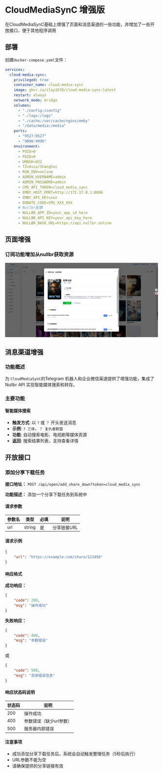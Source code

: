 
# CloudMediaSynC 增强版

在CloudMediaSynC基础上增强了页面和消息渠道的一些功能，并增加了一些开放接口，便于其他程序调用

## 部署

 创建`docker-compose.yaml`文件：

```yaml
services:
  cloud-media-sync:
    privileged: true
    container_name: cloud-media-sync
    image: ghcr.io/ilay1678/cloud-media-sync:latest
    restart: always
    network_mode: bridge
    volumes:
      - "./config:/config"
      - "./logs:/logs"
      - "./cache:/var/cache/nginx/emby"
      - "/data/media:/media"
    ports:
      - "9527:9527"
      - "9096:9096"
    environment:
      - PUID=0
      - PGID=0
      - UMASK=022
      - TZ=Asia/Shanghai
      - RUN_ENV=online
      - ADMIN_USERNAME=admin
      - ADMIN_PASSWORD=admin
      - CMS_API_TOKEN=cloud_media_sync
      - EMBY_HOST_PORT=http://172.17.0.1:8096
      - EMBY_API_KEY=xxx
      - DONATE_CODE=CMS_XXX_XXX
      # Nullbr配置
      - NULLBR_APP_ID=your_app_id_here
      - NULLBR_API_KEY=your_api_key_here
      - NULLBR_BASE_URL=https://api.nullbr.online
```
## 页面增强
### 订阅功能增加从nullbr获取资源
![](https://github.com/iLay1678/cloud-media-sync-enhanced/raw/master/img/nullbr.png)
## 消息渠道增强

### 功能概述

为 `CloudMediaSynC`的Telegram 机器人和企业微信渠道提供了增强功能，集成了 Nullbr API 实现智能媒体搜索和转存。

### 主要功能

#### 智能媒体搜索
- **触发方式**: 以 `?` 或 `？` 开头发送消息
- **示例**: `? 三体`、`？ 复仇者联盟`
- **功能**: 自动搜索电影、电视剧等媒体资源
- **返回**: 搜索结果列表，支持查看详情



## 开放接口

### 添加分享下载任务

**接口地址：** `POST /api/open/add_share_down?token=cloud_media_sync`

**功能描述：** 添加一个分享下载任务到系统中

#### 请求参数

| 参数名 | 类型 | 必填 | 说明 |
|--------|------|------|------|
| url | string | 是 | 分享链接URL |

#### 请求示例

```json
{
    "url": "https://example.com/share/123456"
}
```

#### 响应格式

**成功响应：**
```json
{
    "code": 200,
    "msg": "操作成功"
}
```

**失败响应：**
```json
{
    "code": 400,
    "msg": "参数错误"
}
```

或

```json
{
    "code": 500,
    "msg": "具体错误信息"
}
```

#### 响应状态码说明

| 状态码 | 说明 |
|--------|------|
| 200 | 操作成功 |
| 400 | 参数错误（缺少url参数） |
| 500 | 服务器内部错误 |

#### 注意事项

- 成功添加分享下载任务后，系统会自动触发整理任务（5秒后执行）
- URL参数不能为空
- 请确保提供的分享链接有效
